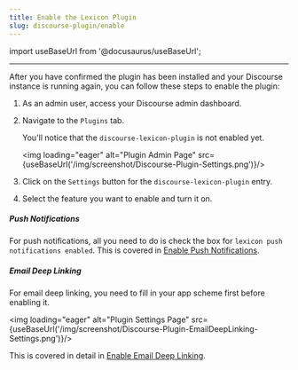```yaml
---
title: Enable the Lexicon Plugin
slug: discourse-plugin/enable
---
```


import useBaseUrl from '@docusaurus/useBaseUrl';

---

After you have confirmed the plugin has been installed and your Discourse instance is running again, you can follow these steps to enable the plugin:

1. As an admin user, access your Discourse admin dashboard.
2. Navigate to the `Plugins` tab.

    You'll notice that the `discourse-lexicon-plugin` is not enabled yet.
    
    <img loading="eager" alt="Plugin Admin Page" src={useBaseUrl('/img/screenshot/Discourse-Plugin-Settings.png')}/>

3. Click on the `Settings` button for the `discourse-lexicon-plugin` entry.
4. Select the feature you want to enable and turn it on.

##### Push Notifications

For push notifications, all you need to do is check the box for `lexicon push notifications enabled`. This is covered in [Enable Push Notifications](./push-notifications/setup/enable-push-notifications.md).

##### Email Deep Linking

For email deep linking, you need to fill in your app scheme first before enabling it.

<img loading="eager" alt="Plugin Settings Page" src={useBaseUrl('/img/screenshot/Discourse-Plugin-EmailDeepLinking-Settings.png')}/>

This is covered in detail in [Enable Email Deep Linking](./email-deep-linking/setup/enable-email-deep-linking.md).
